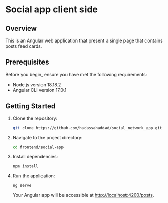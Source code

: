 # Social app client side


## Overview

This is an Angular web application that present a single page that contains posts feed cards.


## Prerequisites

Before you begin, ensure you have met the following requirements:

- Node.js version 18.18.2
- Angular CLI version 17.0.1

## Getting Started

1. Clone the repository:

    ```bash
    git clone https://github.com/hadassahaddad/social_network_app.git
    ```

2. Navigate to the project directory:

    ```bash
    cd frontend/social-app
    ```

3. Install dependencies:

    ```bash
    npm install
    ```

4. Run the application:

    ```bash
    ng serve
    ```

    Your Angular app will be accessible at [http://localhost:4200/posts](http://localhost:4200/posts).
